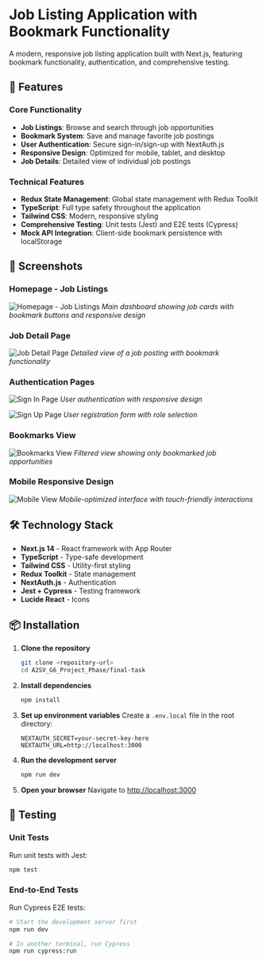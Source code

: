 # Job Listing Application with Bookmark Functionality

A modern, responsive job listing application built with Next.js, featuring bookmark functionality, authentication, and comprehensive testing.

## 🚀 Features

### Core Functionality

- **Job Listings**: Browse and search through job opportunities
- **Bookmark System**: Save and manage favorite job postings
- **User Authentication**: Secure sign-in/sign-up with NextAuth.js
- **Responsive Design**: Optimized for mobile, tablet, and desktop
- **Job Details**: Detailed view of individual job postings

### Technical Features

- **Redux State Management**: Global state management with Redux Toolkit
- **TypeScript**: Full type safety throughout the application
- **Tailwind CSS**: Modern, responsive styling
- **Comprehensive Testing**: Unit tests (Jest) and E2E tests (Cypress)
- **Mock API Integration**: Client-side bookmark persistence with localStorage

## 📱 Screenshots

### Homepage - Job Listings

![Homepage - Job Listings](screenshots/homepage-job-listings.png)
_Main dashboard showing job cards with bookmark buttons and responsive design_

### Job Detail Page

![Job Detail Page](screenshots/job-detail-page.png)
_Detailed view of a job posting with bookmark functionality_

### Authentication Pages

![Sign In Page](screenshots/signin-page.png)
_User authentication with responsive design_

![Sign Up Page](screenshots/signup-page.png)
_User registration form with role selection_

### Bookmarks View

![Bookmarks View](screenshots/bookmarks-view.png)
_Filtered view showing only bookmarked job opportunities_

### Mobile Responsive Design

![Mobile View](screenshots/mobile-responsive.png)
_Mobile-optimized interface with touch-friendly interactions_

## 🛠️ Technology Stack

- **Next.js 14** - React framework with App Router
- **TypeScript** - Type-safe development
- **Tailwind CSS** - Utility-first styling
- **Redux Toolkit** - State management
- **NextAuth.js** - Authentication
- **Jest + Cypress** - Testing framework
- **Lucide React** - Icons

## 📦 Installation

1. **Clone the repository**

   ```bash
   git clone <repository-url>
   cd A2SV_G6_Project_Phase/final-task
   ```

2. **Install dependencies**

   ```bash
   npm install
   ```

3. **Set up environment variables**
   Create a `.env.local` file in the root directory:

   ```env
   NEXTAUTH_SECRET=your-secret-key-here
   NEXTAUTH_URL=http://localhost:3000
   ```

4. **Run the development server**

   ```bash
   npm run dev
   ```

5. **Open your browser**
   Navigate to [http://localhost:3000](http://localhost:3000)

## 🧪 Testing

### Unit Tests

Run unit tests with Jest:

```bash
npm test
```

### End-to-End Tests

Run Cypress E2E tests:

```bash
# Start the development server first
npm run dev

# In another terminal, run Cypress
npm run cypress:run
```
